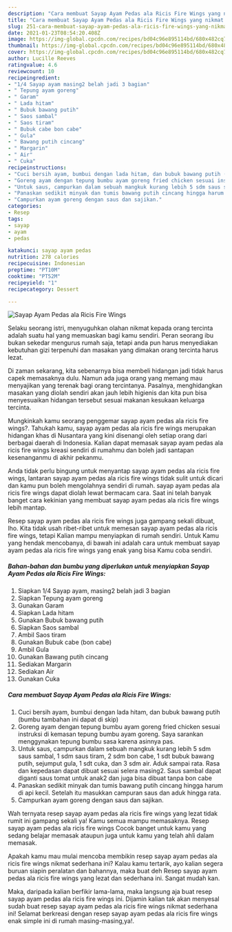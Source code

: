 ```yaml
---
description: "Cara membuat Sayap Ayam Pedas ala Ricis Fire Wings yang nikmat dan Mudah Dibuat"
title: "Cara membuat Sayap Ayam Pedas ala Ricis Fire Wings yang nikmat dan Mudah Dibuat"
slug: 251-cara-membuat-sayap-ayam-pedas-ala-ricis-fire-wings-yang-nikmat-dan-mudah-dibuat
date: 2021-01-23T08:54:20.408Z
image: https://img-global.cpcdn.com/recipes/bd04c96e895114bd/680x482cq70/sayap-ayam-pedas-ala-ricis-fire-wings-foto-resep-utama.jpg
thumbnail: https://img-global.cpcdn.com/recipes/bd04c96e895114bd/680x482cq70/sayap-ayam-pedas-ala-ricis-fire-wings-foto-resep-utama.jpg
cover: https://img-global.cpcdn.com/recipes/bd04c96e895114bd/680x482cq70/sayap-ayam-pedas-ala-ricis-fire-wings-foto-resep-utama.jpg
author: Lucille Reeves
ratingvalue: 4.6
reviewcount: 10
recipeingredient:
- "1/4 Sayap ayam masing2 belah jadi 3 bagian"
- " Tepung ayam goreng"
- " Garam"
- " Lada hitam"
- " Bubuk bawang putih"
- " Saos sambal"
- " Saos tiram"
- " Bubuk cabe bon cabe"
- " Gula"
- " Bawang putih cincang"
- " Margarin"
- " Air"
- " Cuka"
recipeinstructions:
- "Cuci bersih ayam, bumbui dengan lada hitam, dan bubuk bawang putih (bumbu tambahan ini dapat di skip)"
- "Goreng ayam dengan tepung bumbu ayam goreng fried chicken sesuai instruksi di kemasan tepung bumbu ayam goreng. Saya sarankan menggynakan tepung bumbu sasa karena asinnya pas."
- "Untuk saus, campurkan dalam sebuah mangkuk kurang lebih 5 sdm saus sambal, 1 sdm saus tiram, 2 sdm bon cabe, 1 sdt bubuk bawang putih, sejumput gula, 1 sdt cuka, dan 3 sdm air. Aduk sampai rata. Rasa dan kepedasan dapat dibuat sesuai selera masing2. Saus sambal dapat diganti saus tomat untuk anak2 dan juga bisa dibuat tanpa bon cabe"
- "Panaskan sedikit minyak dan tumis bawang putih cincang hingga harum di api kecil. Setelah itu masukkan campuran saus dan aduk hingga rata."
- "Campurkan ayam goreng dengan saus dan sajikan."
categories:
- Resep
tags:
- sayap
- ayam
- pedas

katakunci: sayap ayam pedas 
nutrition: 278 calories
recipecuisine: Indonesian
preptime: "PT10M"
cooktime: "PT52M"
recipeyield: "1"
recipecategory: Dessert

---
```



![Sayap Ayam Pedas ala Ricis Fire Wings](https://img-global.cpcdn.com/recipes/bd04c96e895114bd/680x482cq70/sayap-ayam-pedas-ala-ricis-fire-wings-foto-resep-utama.jpg)

Selaku seorang istri, menyuguhkan olahan nikmat kepada orang tercinta adalah suatu hal yang memuaskan bagi kamu sendiri. Peran seorang ibu bukan sekedar mengurus rumah saja, tetapi anda pun harus menyediakan kebutuhan gizi terpenuhi dan masakan yang dimakan orang tercinta harus lezat.

Di zaman  sekarang, kita sebenarnya bisa membeli hidangan jadi tidak harus capek memasaknya dulu. Namun ada juga orang yang memang mau menyajikan yang terenak bagi orang tercintanya. Pasalnya, menghidangkan masakan yang diolah sendiri akan jauh lebih higienis dan kita pun bisa menyesuaikan hidangan tersebut sesuai makanan kesukaan keluarga tercinta. 



Mungkinkah kamu seorang penggemar sayap ayam pedas ala ricis fire wings?. Tahukah kamu, sayap ayam pedas ala ricis fire wings merupakan hidangan khas di Nusantara yang kini disenangi oleh setiap orang dari berbagai daerah di Indonesia. Kalian dapat memasak sayap ayam pedas ala ricis fire wings kreasi sendiri di rumahmu dan boleh jadi santapan kesenanganmu di akhir pekanmu.

Anda tidak perlu bingung untuk menyantap sayap ayam pedas ala ricis fire wings, lantaran sayap ayam pedas ala ricis fire wings tidak sulit untuk dicari dan kamu pun boleh mengolahnya sendiri di rumah. sayap ayam pedas ala ricis fire wings dapat diolah lewat bermacam cara. Saat ini telah banyak banget cara kekinian yang membuat sayap ayam pedas ala ricis fire wings lebih mantap.

Resep sayap ayam pedas ala ricis fire wings juga gampang sekali dibuat, lho. Kita tidak usah ribet-ribet untuk memesan sayap ayam pedas ala ricis fire wings, tetapi Kalian mampu menyiapkan di rumah sendiri. Untuk Kamu yang hendak mencobanya, di bawah ini adalah cara untuk membuat sayap ayam pedas ala ricis fire wings yang enak yang bisa Kamu coba sendiri.

<!--inarticleads1-->

##### Bahan-bahan dan bumbu yang diperlukan untuk menyiapkan Sayap Ayam Pedas ala Ricis Fire Wings:

1. Siapkan 1/4 Sayap ayam, masing2 belah jadi 3 bagian
1. Siapkan  Tepung ayam goreng
1. Gunakan  Garam
1. Siapkan  Lada hitam
1. Gunakan  Bubuk bawang putih
1. Siapkan  Saos sambal
1. Ambil  Saos tiram
1. Gunakan  Bubuk cabe (bon cabe)
1. Ambil  Gula
1. Gunakan  Bawang putih cincang
1. Sediakan  Margarin
1. Sediakan  Air
1. Gunakan  Cuka




<!--inarticleads2-->

##### Cara membuat Sayap Ayam Pedas ala Ricis Fire Wings:

1. Cuci bersih ayam, bumbui dengan lada hitam, dan bubuk bawang putih (bumbu tambahan ini dapat di skip)
1. Goreng ayam dengan tepung bumbu ayam goreng fried chicken sesuai instruksi di kemasan tepung bumbu ayam goreng. Saya sarankan menggynakan tepung bumbu sasa karena asinnya pas.
1. Untuk saus, campurkan dalam sebuah mangkuk kurang lebih 5 sdm saus sambal, 1 sdm saus tiram, 2 sdm bon cabe, 1 sdt bubuk bawang putih, sejumput gula, 1 sdt cuka, dan 3 sdm air. Aduk sampai rata. Rasa dan kepedasan dapat dibuat sesuai selera masing2. Saus sambal dapat diganti saus tomat untuk anak2 dan juga bisa dibuat tanpa bon cabe
1. Panaskan sedikit minyak dan tumis bawang putih cincang hingga harum di api kecil. Setelah itu masukkan campuran saus dan aduk hingga rata.
1. Campurkan ayam goreng dengan saus dan sajikan.




Wah ternyata resep sayap ayam pedas ala ricis fire wings yang lezat tidak rumit ini gampang sekali ya! Kamu semua mampu memasaknya. Resep sayap ayam pedas ala ricis fire wings Cocok banget untuk kamu yang sedang belajar memasak ataupun juga untuk kamu yang telah ahli dalam memasak.

Apakah kamu mau mulai mencoba membikin resep sayap ayam pedas ala ricis fire wings nikmat sederhana ini? Kalau kamu tertarik, ayo kalian segera buruan siapin peralatan dan bahannya, maka buat deh Resep sayap ayam pedas ala ricis fire wings yang lezat dan sederhana ini. Sangat mudah kan. 

Maka, daripada kalian berfikir lama-lama, maka langsung aja buat resep sayap ayam pedas ala ricis fire wings ini. Dijamin kalian tak akan menyesal sudah buat resep sayap ayam pedas ala ricis fire wings nikmat sederhana ini! Selamat berkreasi dengan resep sayap ayam pedas ala ricis fire wings enak simple ini di rumah masing-masing,ya!.


